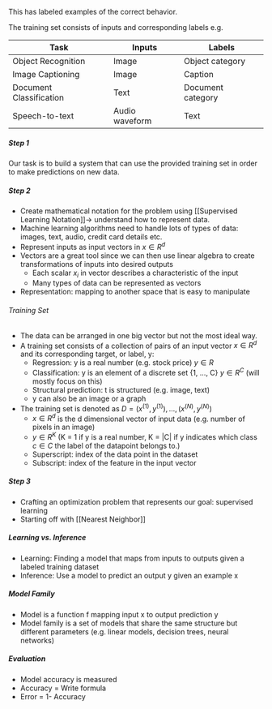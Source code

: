 This has labeled examples of the correct behavior.

The training set consists of inputs and corresponding labels e.g.

| Task                    | Inputs         | Labels              |
| ----------------------- | -------------- | ------------------- |
| Object Recognition      | Image<br>      | Object category<br> |
| Image Captioning        | Image          | Caption             |
| Document Classification | Text           | Document category   |
| Speech-to-text          | Audio waveform | Text                |
##### Step 1 #####
Our task is to build a system that can use the provided training set in order to make predictions on new data. 

##### Step 2 #####
- Create mathematical notation for the problem using [[Supervised Learning Notation]]-> understand how to represent data. 
- Machine learning algorithms need to handle lots of types of data: images, text, audio, credit card details etc.
- Represent inputs as input vectors in $x \in R^d$
- Vectors are a great tool since we can then use linear algebra to create transformations of inputs into desired outputs
	- Each scalar $x_i$ in vector describes a characteristic of the input
	- Many types of data can be represented as vectors 
- Representation: mapping to another space that is easy to manipulate

###### Training Set
- The data can be arranged in one big vector but not the most ideal way. 
- A training set consists of a collection of pairs of an input vector $x \in R^d$ and its corresponding target, or label, y:
	- Regression: y is a real number (e.g. stock price) $y \in R$
	- Classification: y is an element of a discrete set {1, ..., C} $y \in R^C$ (will mostly focus on this)
	- Structural prediction: t is structured (e.g. image, text)
	- y can also be an image or a graph
- The training set is denoted as $D = {{ (x^{(1)}, y^{(1)}), ..., (x^{(N)}, y^{(N)}) }}$
	- $x \in R^d$ is the d dimensional vector of input data (e.g. number of pixels in an image)
	- $y \in R^K$ (K = 1 if y is a real number, K = |C| if y indicates which class $c \in C$ the label of the datapoint belongs to.)
	- Superscript: index of the data point in the dataset
	- Subscript: index of the feature in the input vector 

##### Step 3
- Crafting an optimization problem that represents our goal: supervised learning
- Starting off with [[Nearest Neighbor]]
##### Learning vs. Inference 
- Learning: Finding a model that maps from inputs to outputs given a labeled training dataset
- Inference: Use a model to predict an output y given an example x
##### Model Family
- Model is a function f mapping input x to output prediction y
- Model family is a set of models that share the same structure but different parameters (e.g. linear models, decision trees, neural networks)
##### Evaluation
- Model accuracy is measured
- Accuracy = Write formula
- Error = 1- Accuracy 


